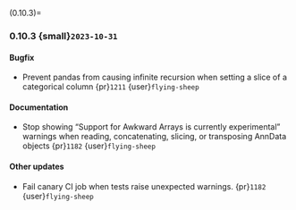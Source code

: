 (0.10.3)=
### 0.10.3 {small}`2023-10-31`

#### Bugfix
* Prevent pandas from causing infinite recursion when setting a slice of a categorical column {pr}`1211` {user}`flying-sheep`

#### Documentation
* Stop showing “Support for Awkward Arrays is currently experimental” warnings when
  reading, concatenating, slicing, or transposing AnnData objects {pr}`1182` {user}`flying-sheep`

#### Other updates
* Fail canary CI job when tests raise unexpected warnings. {pr}`1182` {user}`flying-sheep`
